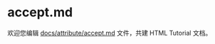 accept.md
===

欢迎您编辑 <a target="__blank" href="https://github.com/jaywcjlove/html-tutorial/blob/main/docs/attribute/accept.md">docs/attribute/accept.md</a> 文件，共建 HTML Tutorial 文档。